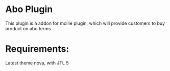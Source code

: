 # Abo Plugin
This plugin is a addon for mollie plugin, which will provide customers to buy product on abo terms 


# Requirements:

Latest theme nova, with JTL 5
